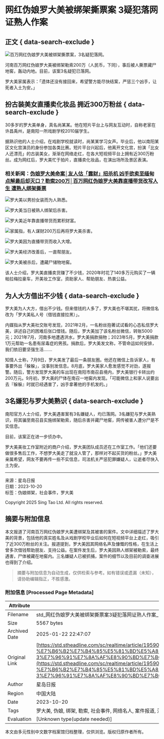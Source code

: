 # 网红伪娘罗大美被绑架撕票案 3疑犯落网证熟人作案

## 正文 { data-search-exclude }


![百万网红伪娘罗大美被绑架撕票案，3名疑犯落网。](https://image.stheadline.com/f/680p0/0x0/100/none/72cbfe82f11b8a5d8f1c9f33d6553a47/stheadline/inewsmedia/20231021/_2023102116090485779.jpg)

河南百万网红伪娘罗大美被绑架勒索200万（人民币，下同），事后被人撕票藏尸地窖，轰动内地。目前，该案3名疑犯已落网。

罗大美家属表示：「遗体还没有接回来，希望警方能尽快结案，严惩三个凶手，让死者入土为安。」

## 扮古装美女直播卖化妆品 拥近300万粉丝 { data-search-exclude }

30多岁的罗大美单身，真名尚某某。他在短片平台上与网友互动时，自称老家在许昌禹州，是南阳一所戏剧学校2010届学生。

据熟识他的人士介绍，在戏剧学校就读时，尚某某学习女声。毕业后，他以南阳某区文化宫演员的身份参加各类比赛。短片平台兴起后，他离开文化宫，扮演「比女人还漂亮」的古装美女，渐渐在网络走红，在各大短视频平台上拥有近300万粉丝。成为网红后，罗大美忙于拍片，直播卖化妆品，在演出场所及景区表演。

### 相关新闻：[伪娘罗大美命案│友人估「露财」招杀机 凶手欲卖至缅甸点解最后却灭口？](https://www.stheadline.com/realtime-china/3283847/%E5%81%BD%E5%A8%98%E7%BE%85%E5%A4%A7%E7%BE%8E%E5%91%BD%E6%A1%88%E5%8F%8B%E4%BA%BA%E4%BC%B0%E9%9C%B2%E8%B2%A1%E6%8B%9B%E6%AE%BA%E6%A9%9F-%E5%85%87%E6%89%8B%E6%AC%B2%E8%B3%A3%E8%87%B3%E7%B7%AC%E7%94%B8%E9%BB%9E%E8%A7%A3%E6%9C%80%E5%BE%8C%E5%8D%BB%E6%BB%85%E5%8F%A3)[勒索200万│百万网红伪娘罗大美靠直播带货改写人生 遭熟人绑架撕票](https://www.stheadline.com/realtime-china/3283604/%E5%8B%92%E7%B4%A2200%E8%90%AC%E7%99%BE%E8%90%AC%E7%B6%B2%E7%B4%85%E5%81%BD%E5%A8%98%E7%BE%85%E5%A4%A7%E7%BE%8E%E9%9D%A0%E7%9B%B4%E6%92%AD%E5%B8%B6%E8%B2%A8%E6%94%B9%E5%AF%AB%E4%BA%BA%E7%94%9F-%E9%81%AD%E7%86%9F%E4%BA%BA%E7%B6%81%E6%9E%B6%E6%92%95%E7%A5%A8)

![罗大美以男扮女装而为人熟悉。](https://image.hkhl.hk/f/1024p0/0x0/100/none/1f8e4f0a9e3ae1df37b37cb387cbf08a/2023-10/101_5.JPG)

![罗大美当日被熟人绑架后杀害。](https://image.hkhl.hk/f/1024p0/0x0/100/none/781ee4e72f8f97be138b9902edbecd62/2023-10/102_6.JPG)

![罗大美近年靠直播带货而累积财富。](https://image.hkhl.hk/f/1024p0/0x0/100/none/a7554077ad3172ad80fecaaf789103a8/2023-10/103_8.JPG)

![家属指，有人谋财200万后再将罗大美杀害。](https://image.hkhl.hk/f/1024p0/0x0/100/none/08dd83203486d87e6a7d8bddc178413f/2023-10/104_5.JPG)

![罗大美因为直播带货而收入大增。](https://image.hkhl.hk/f/1024p0/0x0/100/none/04472023a9e68270c69a14a0de4bd1a6/2023-10/105_3.JPG)

![罗大美经济改善后，一直帮朋友。](https://image.hkhl.hk/f/1024p0/0x0/100/none/ff0158337bf81c32cdf81c11c7d93f52/2023-10/106_1.JPG)

![罗大美被杀后，遭藏尸储物地窖。](https://image.hkhl.hk/f/1024p0/0x0/100/none/6b047205fb778da458c1a75f228eb4a2/2023-10/00781TN4gy1hiyqfg9vesj30tw13wq7w.jpg)

该人士介绍，罗大美直播卖货赚了不少钱，2020年时花了140多万元购买了一辆帕拉梅拉豪车，开美妆工作室，资助家人、帮助朋友、热衷公益。

## 为人大方借出不少钱 { data-search-exclude }

罗大美为人大方，借出不少钱。但来借钱的人多了，罗大美也不堪其扰，将微信名改为「罗大美私人号（借钱直接拉黑）」。

内媒指从罗大美社交账号发现，2021年2月，一名粉丝抱著试试看的心态私信罗大美，讲述自己的困难后张口借钱。随后，罗大美加了该名粉丝微信，转账5000元；2021年7月，河南多地遭遇洪水，罗大美捐款捐物；2023年5月，罗大美捐款1万元帮助一名患有尿毒症的男孩。捐款后，罗大美发文称，不管命运如何安排，我们依旧要坚强生活.......

知情人士称，7月9日，罗大美发了最后一条朋友圈。他还在微信上告诉家人，有事要外出「躲躲」，没事别发信息。8月底，罗大美家人愈发感觉不对劲，遂报警。随后，警方发现罗大美的车出现在南阳市南召县境内，罗大美银行卡转出约200万元。9月初，罗大美的尸体在南召一地窖内发现。「可能微信上和家人说要出去『躲躲』时就已经遇害了，凶手拿著他的手机发的。」

## 3名嫌犯与罗大美熟识 { data-search-exclude }

南阳官方人士介绍，罗大美遇害案有3名嫌疑人，均已落网。3名嫌犯与罗大美熟识，将其骗至南召县实施绑架勒索，随后杀害并藏尸地窖，网传被害人遭分尸是不实信息。

目前，该案正在进一步侦办中。

罗大美美妆工作室附近的商户介绍，罗大美团队成员还在工作室工作。「他们还要做很多售后工作，不想罗大美走了就没人管了，那样对不起买货的粉丝。」罗大美亲属希望，网友不要再传一些不实信息，司法机关严惩犯罪嫌疑人，让逝者尽快入土为安。

---

来源：星岛日报  
日期：2023-10-20  
标签：伪娘绑架，社会事件，罗大美

Copyright 2025 Sing Tao Ltd. All rights reserved.
<!-- tcd_original_link https://std.stheadline.com/sc/realtime/article/1959006/%E5%8D%B3%E6%99%82-%E4%B8%AD%E5%9C%8B-%E7%B6%B2%E7%B4%85%E5%81%BD%E5%A8%98%E7%BE%85%E5%A4%A7%E7%BE%8E%E8%A2%AB%E7%B6%81%E6%9E%B6%E6%92%95%E7%A5%A8%E6%A1%88-3%E7%96%91%E7%8A%AF%E8%90%BD%E7%B6%B2%E8%AD%89%E7%86%9F%E4%BA%BA%E4%BD%9C%E6%A1%88 -->


## 摘要与附加信息

<!-- tcd_abstract -->
本文报道了河南百万网红伪娘罗大美遭绑架及其被害的案件。文中详细描述了罗大美的背景，包括他的真实姓名及从戏剧学校毕业后如何在短视频平台上走红，吸引了近300万粉丝的关注。报道提到，罗大美因其网络名声及慷慨的性格，在生活上曾多次借钱帮助朋友、支持公益。在案件发生后，罗大美因熟人绑架被勒索，最终遇害，尸体被藏在地窖内。三名嫌疑人已被抓捕，案件的细节以及目前的调查进展也得到了介绍。
<!-- tcd_abstract_end -->

> 摘要与附加信息为自动生成，仅供检索与参考。如有错误或遗漏（未知），请协助编辑指正，不胜感激。

### 附加信息 [Processed Page Metadata]

| Attribute       | Value                                  |
|-----------------|----------------------------------------|
| Filename        | std_网红伪娘罗大美被绑架撕票案3疑犯落网证熟人作案_-_星島日報.md                             |
| Size            | 5567 bytes                           |
| Archived Date   | 2025-01-22 22:47:07                             |
| Original Link   | [https://std.stheadline.com/sc/realtime/article/1959006/%E5%8D%B3%E6%99%82-%E4%B8%AD%E5%9C%8B-%E7%B6%B2%E7%B4%85%E5%81%BD%E5%A8%98%E7%BE%85%E5%A4%A7%E7%BE%8E%E8%A2%AB%E7%B6%81%E6%9E%B6%E6%92%95%E7%A5%A8%E6%A1%88-3%E7%96%91%E7%8A%AF%E8%90%BD%E7%B6%B2%E8%AD%89%E7%86%9F%E4%BA%BA%E4%BD%9C%E6%A1%88](https://std.stheadline.com/sc/realtime/article/1959006/%E5%8D%B3%E6%99%82-%E4%B8%AD%E5%9C%8B-%E7%B6%B2%E7%B4%85%E5%81%BD%E5%A8%98%E7%BE%85%E5%A4%A7%E7%BE%8E%E8%A2%AB%E7%B6%81%E6%9E%B6%E6%92%95%E7%A5%A8%E6%A1%88-3%E7%96%91%E7%8A%AF%E8%90%BD%E7%B6%B2%E8%AD%89%E7%86%9F%E4%BA%BA%E4%BD%9C%E6%A1%88)                       |
| Author          | 星岛日报                               |
| Region          | 中国大陆                               |
| Date            | 2023-10-20                                 |
| Tags            | 罗大美, 伪娘, 绑架, 勒索, 社会事件, 网络名人, 案件报道, 河南, 法律问题, 性别多元性                                 |
| Evaluation            | [Unknown type(update needed)]                                 |
<!-- tcd_table_end -->

本文由多元性别中文数字档案馆归档整理，仅供浏览。版权归原作者所有。
